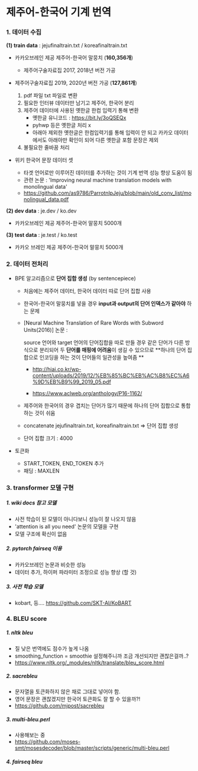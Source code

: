 # 제주어-한국어 기계 번역  

### 1. 데이터 수집

**(1) train data** : jejufinaltrain.txt / koreafinaltrain.txt 

- 카카오브레인 제공 제주어-한국어 말뭉치 (**160,356개**) 
  - 제주어구술자료집 2017, 2018년 버전 가공

- 제주어구술자료집 2019, 2020년 버전 가공 (**127,861개**)
  1. pdf 파일 txt 파일로 변환 
  2. 필요한 인터뷰 데이터만 남기고 제주어, 한국어 분리 
  3. 제주어 데이터에 사용된 옛한글 한컴 입력기 통해 변환 
     - 옛한글 유니코드 : https://bit.ly/3oQSEQx
     - pyhwp 등은 옛한글 처리 x 
     - 아래아 제외한 옛한글은 한컴입력기를 통해 입력이 안 되고 카카오 데이터에서도 아래아만 확인이 되어 다른 옛한글 포함 문장은 제외 
  4. 불필요한 줄바꿈 처리 
- 위키 한국어 문장 데이터 셋 
  - 타겟 언어로만 이루어진 데이터를 추가하는 것이 기계 번역 성능 향상 도움이 됨
  - 관련 논문 : 'Improving neural machine translation models with monolingual data'
  - https://github.com/as9786/ParrotnlpJeju/blob/main/old_conv_list/monolingual_data.pdf

**(2) dev data** : je.dev / ko.dev

- 카카오브레인 제공 제주어-한국어 말뭉치 5000개 

**(3) test data** : je.test / ko.test 

- 카카오 브레인 제공 제주어-한국어 말뭉치 5000개 



### 2. 데이터 전처리 

- BPE 알고리즘으로 **단어 집합 생성** (by sentencepiece)

  - 처음에는 제주어 데이터, 한국어 데이터 따로 단어 집합 사용 

  - 한국어-한국어 말뭉치를 넣을 경우 **input과 output의 단어 인덱스가 같아야** 하는 문제 

  - [Neural Machine Translation of Rare Words with Subword Units(2016)] 논문 :

    source 언어와 target 언어의 단어집합을 따로 만들 경우 같은 단어가 다른 방식으로  분리되어 두 **단어를 매핑에 어려움**이 생길 수 있으므로 **하나의 단어 집합으로 인코딩을 하는 것이 단어들의 일관성을 높여줌 **

    - http://hiai.co.kr/wp-content/uploads/2019/12/%EB%85%BC%EB%AC%B8%EC%A6%9D%EB%B9%99_2019_05.pdf

    - https://www.aclweb.org/anthology/P16-1162/

  - 제주어와 한국어의 경우 겹치는 단어가 많기 때문에 하나의 단어 집합으로 통합하는 것이  쉬움

  - concatenate jejufinaltrain.txt, koreafinaltrain.txt => 단어 집합 생성 

  - 단어 집합 크기 : 4000 

- 토큰화 

  - START_TOKEN, END_TOKEN 추가 
  - 패딩 : MAXLEN 



### 3. transformer 모델 구현 

##### 1. wiki docs 참고 모델 

- 사전 학습이 된 모델이 아니다보니 성능이 잘 나오지 않음
- 'attention is all you need' 논문의 모델을 구현
- 모델 구조에 확신이 없음 

##### 2. pytorch fairseq 이용 

- 카카오브레인 논문과 비슷한 성능 
- 데이터 추가, 하이퍼 파라미터 조정으로 성능 향상 (할 것)

##### 3. 사전 학습 모델 

- kobart, 등.... https://github.com/SKT-AI/KoBART



### 4. BLEU score 

##### 1. nltk bleu 

- 질 낮은 번역에도 점수가 높게 나옴 
- smoothing_function = smoothie 설정해주니까 조금 개선되지만 괜찮은걸까..?
- https://www.nltk.org/_modules/nltk/translate/bleu_score.html

##### 2. sacrebleu

- 문자열을 토큰화하지 않은 채로 그대로 넣어야 함.
- 영어 문장은 괜찮겠지만 한국어 토큰화도 잘 할 수 있을까?!
- https://github.com/mjpost/sacrebleu

##### 3. multi-bleu.perl

- 사용해보는 중
- https://github.com/moses-smt/mosesdecoder/blob/master/scripts/generic/multi-bleu.perl

##### 4. fairseq bleu 




